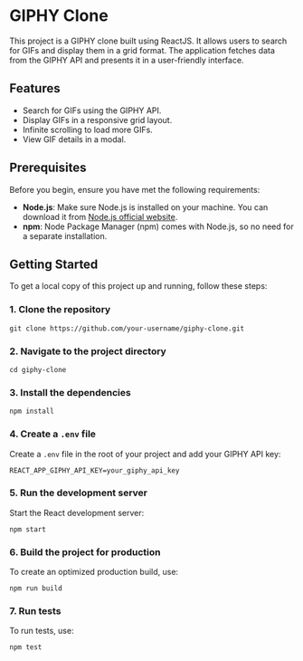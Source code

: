 # GIPHY Clone

This project is a GIPHY clone built using ReactJS. It allows users to search for GIFs and display them in a grid format. The application fetches data from the GIPHY API and presents it in a user-friendly interface.

## Features

-   Search for GIFs using the GIPHY API.
-   Display GIFs in a responsive grid layout.
-   Infinite scrolling to load more GIFs.
-   View GIF details in a modal.

## Prerequisites

Before you begin, ensure you have met the following requirements:

-   **Node.js**: Make sure Node.js is installed on your machine. You can download it from [Node.js official website](https://nodejs.org/).
-   **npm**: Node Package Manager (npm) comes with Node.js, so no need for a separate installation.

## Getting Started

To get a local copy of this project up and running, follow these steps:

### 1. Clone the repository

`git clone https://github.com/your-username/giphy-clone.git` 

### 2. Navigate to the project directory

`cd giphy-clone` 

### 3. Install the dependencies

`npm install` 

### 4. Create a `.env` file

Create a `.env` file in the root of your project and add your GIPHY API key:

`REACT_APP_GIPHY_API_KEY=your_giphy_api_key` 

### 5. Run the development server

Start the React development server:

`npm start` 

### 6. Build the project for production

To create an optimized production build, use:

`npm run build` 

### 7. Run tests

To run tests, use:

`npm test`
